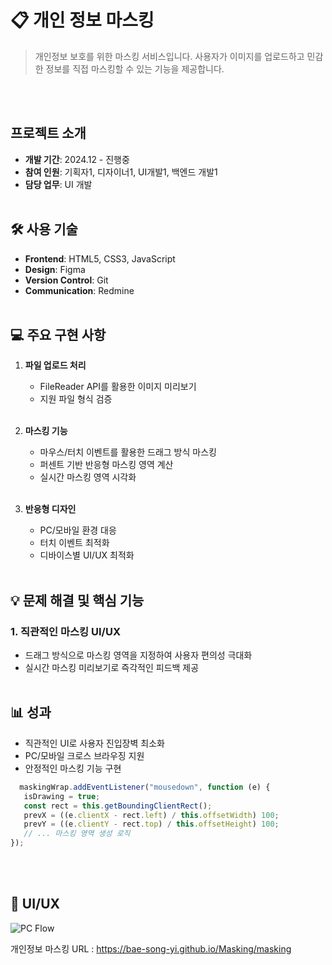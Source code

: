 # 📋 개인 정보 마스킹
> 개인정보 보호를 위한 마스킹 서비스입니다. 사용자가 이미지를 업로드하고 민감한 정보를 직접 마스킹할 수 있는 기능을 제공합니다.

<br/><br/>
## 프로젝트 소개
- **개발 기간**: 2024.12 - 진행중
- **참여 인원**: 기획자1, 디자이너1, UI개발1, 백엔드 개발1
- **담당 업무**: UI 개발
<br/><br/>

## 🛠 사용 기술
- **Frontend**: HTML5, CSS3, JavaScript
- **Design**: Figma
- **Version Control**: Git
- **Communication**: Redmine
<br/><br/>

## 💻 주요 구현 사항
1. **파일 업로드 처리**
   - FileReader API를 활용한 이미지 미리보기
   - 지원 파일 형식 검증
<br/><br/>

2. **마스킹 기능**
   - 마우스/터치 이벤트를 활용한 드래그 방식 마스킹
   - 퍼센트 기반 반응형 마스킹 영역 계산
   - 실시간 마스킹 영역 시각화
<br/><br/>

3. **반응형 디자인**
   - PC/모바일 환경 대응
   - 터치 이벤트 최적화
   - 디바이스별 UI/UX 최적화
<br/><br/>

## 💡 문제 해결 및 핵심 기능
### 1. 직관적인 마스킹 UI/UX
- 드래그 방식으로 마스킹 영역을 지정하여 사용자 편의성 극대화
- 실시간 마스킹 미리보기로 즉각적인 피드백 제공
<br/><br/>

## 📊 성과
- 직관적인 UI로 사용자 진입장벽 최소화
- PC/모바일 크로스 브라우징 지원
- 안정적인 마스킹 기능 구현
```javascript
  maskingWrap.addEventListener("mousedown", function (e) {
   isDrawing = true;
   const rect = this.getBoundingClientRect();
   prevX = ((e.clientX - rect.left) / this.offsetWidth) 100;
   prevY = ((e.clientY - rect.top) / this.offsetHeight) 100;
   // ... 마스킹 영역 생성 로직
});
```
<br/><br/>


## 📱 UI/UX
![PC Flow](https://github.com/user-attachments/assets/5c38124b-dac5-4f19-946c-538847ba13cc)



개인정보 마스킹 URL : https://bae-song-yi.github.io/Masking/masking



